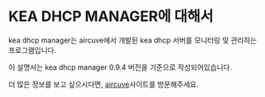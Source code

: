 # KEA DHCP MANAGER에 대해서

kea dhcp manager는 aircuve에서 개발된 
kea dhcp 서버를 모니터링 및 관리하는 프로그램입니다.

이 설명서는 kea dhcp manager 0.9.4 버전을 기준으로 작성되어있습니다.

더 많은 정보를 보고 싶으시다면, [aircuve](https://aircuve.com)사이트를 방문해주세요.